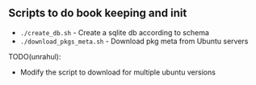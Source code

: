 ## Scripts to do book keeping and init

- `./create_db.sh` - Create a sqlite db according to schema
- `./download_pkgs_meta.sh` - Download pkg meta from Ubuntu servers


TODO(unrahul):
- Modify the script to download for multiple ubuntu versions

